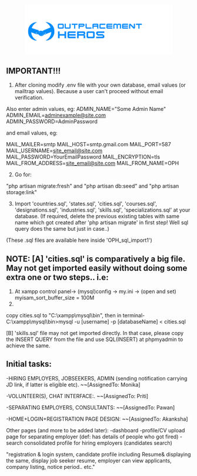 <p align="center"><img src="https://github.com/Monika171/OutplacementHeroes/blob/master/public/profile_pic/oph.jpeg" width="400"></p>



## IMPORTANT!!!

1) After cloning modify .env file with your own database, email values (or mailtrap values). Because a user can't proceed without email verification.

Also enter admin values, eg:
ADMIN_NAME="Some Admin Name"
ADMIN_EMAIL=adminexample@site.com
ADMIN_PASSWORD=AdminPassword

and email values, eg:

MAIL_MAILER=smtp
MAIL_HOST=smtp.gmail.com
MAIL_PORT=587
MAIL_USERNAME=site_email@site.com
MAIL_PASSWORD=YourEmailPassword
MAIL_ENCRYPTION=tls
MAIL_FROM_ADDRESS=site_email@site.com
MAIL_FROM_NAME=OPH

2) Go for:

"php artisan migrate:fresh" and
"php artisan db:seed" and
"php artisan storage:link"

3) Import 'countries.sql', 'states.sql', 'cities.sql', 'courses.sql', 'designations.sql', 'industries.sql', 'skills.sql', 'specializations.sql' at your database.
(If required, delete the previous existing tables with same name which got created after 'php artisan migrate' in first step!
Well sql query does the same but just in case..)

(These .sql files are available here inside 'OPH_sql_import1')

NOTE: 
[A] 'cities.sql' is comparatively a big file. May not get imported easily without doing some extra one or two steps.. i.e:
-----------------
1) At
xampp control panel-> (mysql)config -> my.ini -> (open and set)
myisam_sort_buffer_size = 100M
2)
copy cities.sql to "C:\xampp\mysql\bin", then in terminal-
C:\xampp\mysql\bin>mysql -u [username] -p [databaseName] < cities.sql

[B] 'skills.sql' file may not get imported directly. In that case, please copy the INSERT QUERY from the file and use SQL(INSERT) at phpmyadmin to achieve the same.


## Initial tasks:
-HIRING EMPLOYERS, JOBSEEKERS, ADMIN (sending notification carrying JD link, if latter is eligible etc).
~~[AssignedTo: Monika]

-VOLUNTEER(S), CHAT INTERFACE:.
~~[AssignedTo: Priti]

-SEPARATING EMPLOYERS, CONSULTANTS:
~~[AssignedTo: Pawan]

-HOME+LOGIN+REGISTRATION PAGE DESIGN:
~~[AssignedTo: Akanksha]


Other pages (and more to be added later):
-dashboard 
-profile/CV upload page for separating employer (def: has details of people who got fired)
-search consolidated profile for hiring employers (candidates search)

"registration & login system, candidate profile including Resume& displaying the same, display job seeker resume, employer can view applicants, company listing, notice period.. etc."

